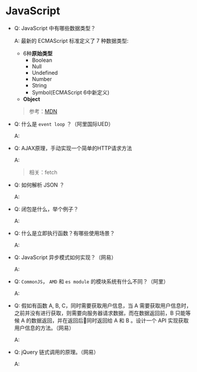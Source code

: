 # JavaScript

- Q: JavaScript 中有哪些数据类型？

  A:
  最新的 ECMAScript 标准定义了 7 种数据类型:
  - 6种**原始类型**
    - Boolean
    - Null
    - Undefined
    - Number
    - String
    - Symbol(ECMAScript 6中新定义)
  - **Object**

  > 参考：[MDN](https://developer.mozilla.org/zh-CN/docs/Web/JavaScript/Data_structures)

- Q: 什么是 `event loop` ？（阿里国际UED）

  A:

- Q: AJAX原理，手动实现一个简单的HTTP请求方法

  A:

  > 相关：fetch

- Q: 如何解析 JSON ？

  A:

- Q: 闭包是什么，举个例子？

  A:

- Q: 什么是立即执行函数？有哪些使用场景？

  A:

- Q: JavaScript 异步模式如何实现？（网易）

  A:

- Q: `CommonJS`， `AMD` 和 `es module` 的模块系统有什么不同？（阿里）

  A:

- Q: 假如有函数 A, B, C，同时需要获取用户信息，当 A 需要获取用户信息时，之前并没有进行获取，则需要向服务器请求数据，而在数据返回前，B 只能等候 A 的数据返回，并在返回后同时返回给 A 和 B 。设计一个 API 实现获取用户信息的方法。（网易）

  A:

- Q: jQuery 链式调用的原理。（网易）

  A: